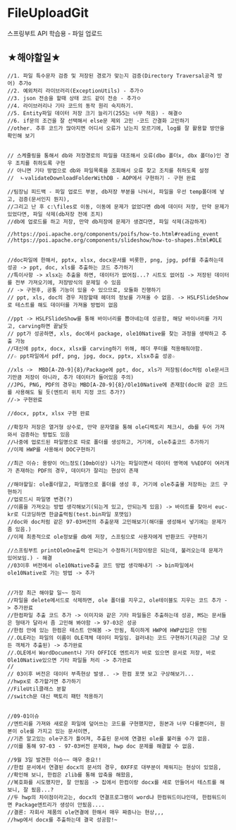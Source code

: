 # FileUploadGit
스프링부트 API 학습용 - 파일 업로드



## ★해야할일★


    //1. 파일 특수문자 검증 및 저장된 경로가 맞는지 검증(Directory Traversal공격 방어) 추가o
    //2. 예외처리 라이브러리(ExceptionUtils) - 추가ㅇ
    //3. json 전송을 할때 상태 코드 같이 전송 - 추가ㅇ
    //4. 라이브러리나 기타 코드의 동작 원리 숙지하기.
    //5. Entity파일 데이터 저장 크기 늘리기(255는 너무 적음) - 해결ㅇ
    //6. if문의 조건을 잘 선택해서 else문 제외 고민 -코드 간결화 고민하기
    //other. 추후 코드가 많아지면 어디서 오류가 났는지 모르기에, log를 잘 활용할 방안을 확인해 보기


    // 스케쥴링을 통해서 db와 저장경로의 파일을 대조해서 오류(dbo 폴더x, dbx 폴더o)인 경우 조치를 취하도록 구현
    // 아니면 기타 방법으로 db와 파일목록을 조회해서 오류 찾고 조치를 취하도록 설정
    //  ㄴvalidateDownloadFolderWithDB - AOP에서 구현하기 - 구현 완료

    //팀장님 피드백 - 파일 업로드 부분, db저장 부분을 나눠서, 파일을 우선 temp폴더에 넣고, 검증(문서인지 뭔지),
    //그리고 난 후 c:\files로 이동, 이동에 문제가 없었다면 db에 데이터 저장, 만약 문제가 있었다면, 파일 삭제(db저장 전에 조치)
    //db에 업로드를 하고 저장, 만약 db저장에 문제가 생겼다면, 파일 삭제(과감하게)

    //https://poi.apache.org/components/poifs/how-to.html#reading_event
    //https://poi.apache.org/components/slideshow/how-to-shapes.html#OLE


    //doc파일에 한해서, pptx, xlsx, docx문서를 비롯한, png, jpg, pdf를 추출하는데 성공 -> ppt, doc, xls를 추출하는 코드 추가하기
    //특이사항 -> xlsx는 추출을 하면, 데이터가 없어짐...? 시트도 없어짐 -> 저장된 데이터를 전부 가져오기에, 저장방식의 문제일 수 있음
    // -> 구현후, 공통 기능이 있을 수 있으므로, 모듈화 진행하기
    // ppt, xls, doc의 경우 저장할때 헤더의 정보를 가져올 수 없음. -> HSLFSlideShow로 테스트를 해도 데이터를 가져올 방법이 없음

    //ppt -> HSLFSlideShow를 통해 바이너리를 뽑아네는데 성공함, 해당 바이너리를 가지고, carving하면 끝날듯
    // ppt가 성공하면, xls, doc에서 package, ole10Native를 찾는 과정을 생략하고 추출 가능
    //대신에 pptx, docx, xlsx를 carving하기 위해, 헤더 푸터를 적용해줘야함.
    //☆ ppt파일에서 pdf, png, jpg, docx, pptx, xlsx추출 성공☆

    //xls ->  MBD[A-Z0-9]{8}/Package에 ppt, doc, xls가 저장됨(doc처럼 ole문서크기만큼 저장이 아니라, 추가 데이터가 들어있음 주의)
    //JPG, PNG, PDF의 경우는 MBD[A-Z0-9]{8}/Ole10Native에 존재함(doc와 같은 코드를 사용해도 될 듯(엔트리 위치 지정 코드 추가?)
    //-> 구현완료

    //docx, pptx, xlsx 구현 완료

    //확장자 저장은 열거형 상수로, 만약 문자열을 통해 ole디렉토리 체크시, db를 두어 가져와서 검증하는 방법도 있음
    //나중에 업로드된 파일명으로 따로 폴더를 생성하고, 거기에, ole추출코드 추가하기
    //이제 HWP를 사용해서 DOC구현하기

    //최근 이슈: 용량이 어느정도(10mb이상) 나가는 파일이면서 데이터 영역에 %%EOF이 여러개가 존재하는 PDF의 경우, 데이터가 잘리는 현상이 존재

    //해야할일: ole폴더말고, 파일명으로 폴더를 생성 후, 거기에 ole추출물 저장하는 코드 구현하기
    //업로드시 파일명 변경(?)
    //이름을 가져오는 방법 생각해보기(되는게 있고, 안되는게 있음) -> 바이트를 찾아서 euc-kr로 디코딩하면 한글출력됨(test.bin파일 포맷임)
    //doc와 doc처럼 같은 97-03버전의 추출문재 고민해보기(해더를 생성해서 넣기에는 문제가 좀 있음.)
    //이제 최종적으로 ole정보를 db에 저장, 스프링으로 사용자에게 반환코드 구현하기

    //스프링부트 printOleOne출력 안되는거 수정하기(저장이랑은 되는데, 불러오는데 문제가 있어보임.) - 해결
    //03이후 버전에서 ole10Native추출 코드 방법 생각해내기 -> bin파일에서 ole10Native로 가는 방법 -> 추가


    //가장 최근 해야할 일~~ 정리
    //파일을 delete메서드로 삭제하면, ole 폴더를 지우고, ole테이블도 지우는 코드 추가 -> 추가완료
    //한컴파일 추출 코드 추가 -> 이미지와 같은 기타 파일들은 추출하는데 성공, MS는 문서들은 형태가 달라서 좀 고민해 봐야함 -> 97-03은 성공
    //한컴 안에 있는 한컴은 테스트 안해봄 -> 안됨, 특이하게 HWP에 HWP삽입은 안됨
    //.OLE라는 파일의 이름이 OLE객체 데이터 파일임. 걸러내는 코드 구현하기(지금은 그냥 모든 객체가 추출된) -> 추가완료
    //.OLE에서 WordDocument나 기타 OFFICE 엔트리가 바로 있으면 문서로 저장, 바로 Ole10Native있으면 기타 파일들 처리 -> 추가완료
    // 
    // 03이후 버전은 데이터 부족현상 발생.. -> 한컴 포맷 보고 구상해보기...
    //hwpx로 추가할거면 추가하기
    //FileUtil클래스 분할
    //switch문 대신 팩토리 패턴 적용하기


    //09-01이슈
    //엔트리를 가져와 새로운 파일에 덮어쓰는 코드를 구현했지만, 원본과 너무 다를뿐더러, 원본이 ole를 가지고 있는 문서이면,
    //기존 알고있는 ole구조가 틀어져, 추출된 문서에 연결된 ole를 불러올 수가 없음. 
    //이를 통해 97-03 - 97-03버전 문제와, hwp doc 문제를 해결할 수 없음.

    //9월 3일 발견한 이슈~~ 매우 중요!!
    //한컴 문서에서 연결된 docx의 문서의 경우, 0XFF로 대부분이 채워지는 현상이 있었음,
    //확인해 보니, 한컴은 zlib를 통해 압축을 해왔음,
    //복호화를 시도했지만, 잘 안됬음 -> 집에서 한컴이랑 docx를 새로 만들어서 테스트를 해보니, 잘 됬음...?
    //두 hwp의 차이점이라고는, docx의 연결프로그램이 word냐 한컴워드이냐인데, 한컴워드이면 Package엔트리가 생성이 안됬음....
    //결론: 자회사 제품의 ole연결에 한해서 매우 짜증나는 현상,,,
    //hwp에서 docx를 추출하는데 결국 성공함!~